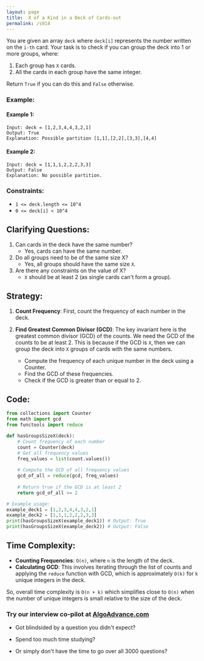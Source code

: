```yaml
---
layout: page
title:  X of a Kind in a Deck of Cards-out
permalink: /s914
---
```

You are given an array `deck` where `deck[i]` represents the number written on the `i-th` card. Your task is to check if you can group the deck into 1 or more groups, where:

1. Each group has `X` cards.
2. All the cards in each group have the same integer.

Return `True` if you can do this and `False` otherwise.

### Example:
#### Example 1:

```
Input: deck = [1,2,3,4,4,3,2,1]
Output: True
Explanation: Possible partition [1,1],[2,2],[3,3],[4,4]
```

#### Example 2:

```
Input: deck = [1,1,1,2,2,2,3,3]
Output: False
Explanation: No possible partition.
```

### Constraints:
- `1 <= deck.length <= 10^4`
- `0 <= deck[i] < 10^4`

## Clarifying Questions:
1. Can cards in the deck have the same number? 
   - Yes, cards can have the same number.
2. Do all groups need to be of the same size X?
   - Yes, all groups should have the same size `X`.
3. Are there any constraints on the value of X?
   - `X` should be at least 2 (as single cards can't form a group).

## Strategy:
1. **Count Frequency**: First, count the frequency of each number in the deck.
2. **Find Greatest Common Divisor (GCD)**: The key invariant here is the greatest common divisor (GCD) of the counts. We need the GCD of the counts to be at least 2. This is because if the GCD is `X`, then we can group the deck into `X` groups of cards with the same numbers.

   - Compute the frequency of each unique number in the deck using a Counter.
   - Find the GCD of these frequencies.
   - Check if the GCD is greater than or equal to 2.

## Code:
```python
from collections import Counter
from math import gcd
from functools import reduce

def hasGroupsSizeX(deck):
    # Count frequency of each number
    count = Counter(deck)
    # Get all frequency values
    freq_values = list(count.values())
    
    # Compute the GCD of all frequency values
    gcd_of_all = reduce(gcd, freq_values)
    
    # Return true if the GCD is at least 2
    return gcd_of_all >= 2

# Example usage:
example_deck1 = [1,2,3,4,4,3,2,1]
example_deck2 = [1,1,1,2,2,2,3,3]
print(hasGroupsSizeX(example_deck1)) # Output: True
print(hasGroupsSizeX(example_deck2)) # Output: False
```

## Time Complexity:
- **Counting Frequencies**: `O(n)`, where `n` is the length of the deck.
- **Calculating GCD**: This involves iterating through the list of counts and applying the `reduce` function with GCD, which is approximately `O(k)` for `k` unique integers in the deck.

So, overall time complexity is `O(n + k)` which simplifies close to `O(n)` when the number of unique integers is small relative to the size of the deck.


### Try our interview co-pilot at [AlgoAdvance.com](https://algoAdvance.com)

- Got blindsided by a question you didn't expect?

- Spend too much time studying?

- Or simply don't have the time to go over all 3000 questions?


